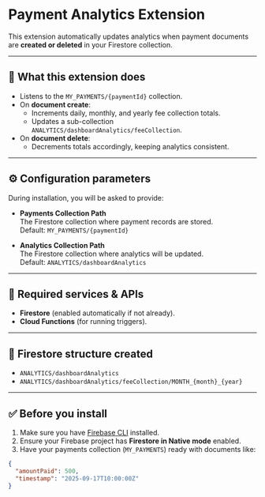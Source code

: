 # Payment Analytics Extension

This extension automatically updates analytics when payment documents are **created or deleted** in your Firestore collection.

---

## 📝 What this extension does

- Listens to the `MY_PAYMENTS/{paymentId}` collection.
- On **document create**:
  - Increments daily, monthly, and yearly fee collection totals.
  - Updates a sub-collection `ANALYTICS/dashboardAnalytics/feeCollection`.
- On **document delete**:
  - Decrements totals accordingly, keeping analytics consistent.

---

## ⚙️ Configuration parameters

During installation, you will be asked to provide:

- **Payments Collection Path**  
  The Firestore collection where payment records are stored.  
  Default: `MY_PAYMENTS/{paymentId}`

- **Analytics Collection Path**  
  The Firestore collection where analytics will be updated.  
  Default: `ANALYTICS/dashboardAnalytics`

---

## 🔑 Required services & APIs

- **Firestore** (enabled automatically if not already).
- **Cloud Functions** (for running triggers).

---

## 📂 Firestore structure created

- `ANALYTICS/dashboardAnalytics`
- `ANALYTICS/dashboardAnalytics/feeCollection/MONTH_{month}_{year}`

---

## ✅ Before you install

1. Make sure you have [Firebase CLI](https://firebase.google.com/docs/cli) installed.
2. Ensure your Firebase project has **Firestore in Native mode** enabled.
3. Have your payments collection (`MY_PAYMENTS`) ready with documents like:

```json
{
  "amountPaid": 500,
  "timestamp": "2025-09-17T10:00:00Z"
}
